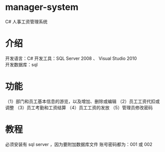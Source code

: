 # manager-system
C# 人事工资管理系统

# 介绍
  开发语言：C#
  开发工具：SQL Server 2008 、 Visual Studio 2010  
  开发数据库：sql
  
  
 # 功能
  （1）部门和员工基本信息的游览，以及增加、删除或编辑
  （2）员工工资代扣或调整
  （3）员工考勤和工资结算
  （4）员工工资的发放
  （5）管理员修改密码

# 教程
必须安装有 sql server ，因为要附加数据库文件
账号密码都为：001 或 002 
 
